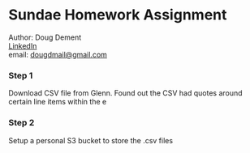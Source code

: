# Sundae Homework Assignment

Author: Doug Dement<br/>
[LinkedIn](https://www.linkedin.com/in/doug-dement-34795551/)<br/>
email: dougdmail@gmail.com


### Step 1
Download CSV file from Glenn.  Found out the CSV had quotes around certain line items within the e

### Step 2
Setup a personal S3 bucket to store the .csv files 
